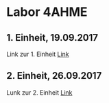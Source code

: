 # Labor 4AHME

## 1. Einheit, 19.09.2017  
Link zur 1. Einheit [Link](https://github.com/HTLMechatronics/m14-la1-sx/blob/strsem13/strsem13/strsem13_kw38.md)

## 2. Einheit, 26.09.2017  
Lunk zur 2. Einheit [Link](https://github.com/HTLMechatronics/m14-la1-sx/blob/strsem13/strsem13/strsem13_kw39.md)


